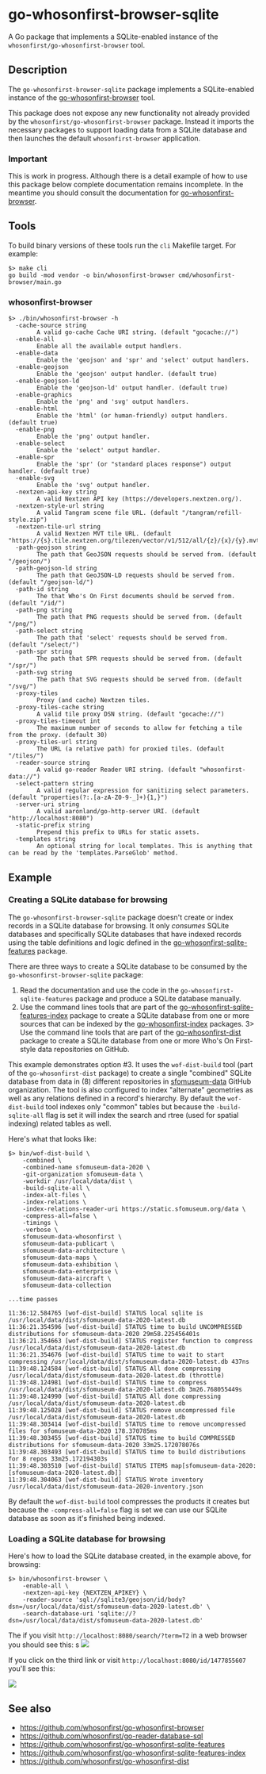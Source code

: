 # go-whosonfirst-browser-sqlite

A Go package that implements a SQLite-enabled instance of the `whosonfirst/go-whosonfirst-browser` tool.

## Description

The `go-whosonfirst-browser-sqlite` package implements a SQLite-enabled instance of the [go-whosonfirst-browser](https://github.com/whosonfirst/go-whosonfirst-browser) tool.

This package does not expose any new functionality not already provided by the `whosonfirst/go-whosonfirst-browser` package. Instead it imports the necessary packages to support loading data from a SQLite database and then launches the default `whosonfirst-browser` application.

### Important

This is work in progress. Although there is a detail example of how to use this package below complete documentation remains incomplete. In the meantime you should consult the documentation for [go-whosonfirst-browser](https://github.com/whosonfirst/go-whosonfirst-browser).

## Tools

To build binary versions of these tools run the `cli` Makefile target. For example:

```
$> make cli
go build -mod vendor -o bin/whosonfirst-browser cmd/whosonfirst-browser/main.go
```

### whosonfirst-browser

```
$> ./bin/whosonfirst-browser -h
  -cache-source string
    	A valid go-cache Cache URI string. (default "gocache://")
  -enable-all
    	Enable all the available output handlers.
  -enable-data
    	Enable the 'geojson' and 'spr' and 'select' output handlers.
  -enable-geojson
    	Enable the 'geojson' output handler. (default true)
  -enable-geojson-ld
    	Enable the 'geojson-ld' output handler. (default true)
  -enable-graphics
    	Enable the 'png' and 'svg' output handlers.
  -enable-html
    	Enable the 'html' (or human-friendly) output handlers. (default true)
  -enable-png
    	Enable the 'png' output handler.
  -enable-select
    	Enable the 'select' output handler.
  -enable-spr
    	Enable the 'spr' (or "standard places response") output handler. (default true)
  -enable-svg
    	Enable the 'svg' output handler.
  -nextzen-api-key string
    	A valid Nextzen API key (https://developers.nextzen.org/).
  -nextzen-style-url string
    	A valid Tangram scene file URL. (default "/tangram/refill-style.zip")
  -nextzen-tile-url string
    	A valid Nextzen MVT tile URL. (default "https://{s}.tile.nextzen.org/tilezen/vector/v1/512/all/{z}/{x}/{y}.mvt")
  -path-geojson string
    	The path that GeoJSON requests should be served from. (default "/geojson/")
  -path-geojson-ld string
    	The path that GeoJSON-LD requests should be served from. (default "/geojson-ld/")
  -path-id string
    	The that Who's On First documents should be served from. (default "/id/")
  -path-png string
    	The path that PNG requests should be served from. (default "/png/")
  -path-select string
    	The path that 'select' requests should be served from. (default "/select/")
  -path-spr string
    	The path that SPR requests should be served from. (default "/spr/")
  -path-svg string
    	The path that SVG requests should be served from. (default "/svg/")
  -proxy-tiles
    	Proxy (and cache) Nextzen tiles.
  -proxy-tiles-cache string
    	A valid tile proxy DSN string. (default "gocache://")
  -proxy-tiles-timeout int
    	The maximum number of seconds to allow for fetching a tile from the proxy. (default 30)
  -proxy-tiles-url string
    	The URL (a relative path) for proxied tiles. (default "/tiles/")
  -reader-source string
    	A valid go-reader Reader URI string. (default "whosonfirst-data://")
  -select-pattern string
    	A valid regular expression for sanitizing select parameters. (default "properties(?:.[a-zA-Z0-9-_]+){1,}")
  -server-uri string
    	A valid aaronland/go-http-server URI. (default "http://localhost:8080")
  -static-prefix string
    	Prepend this prefix to URLs for static assets.
  -templates string
    	An optional string for local templates. This is anything that can be read by the 'templates.ParseGlob' method.
```

## Example

### Creating a SQLite database for browsing

The `go-whosonfirst-browser-sqlite` package doesn't create or index records in a SQLite database for browsing. It only _consumes_ SQLite databases and specifically SQLite databases that have indexed records using the table definitions and logic defined in the [go-whosonfirst-sqlite-features](https://github.com/whosonfirst/go-whosonfirst-sqlite-features) package.

There are three ways to create a SQLite database to be consumed by the `go-whosonfirst-browser-sqlite` package:

1. Read the documentation and use the code in the `go-whosonfirst-sqlite-features` package and produce a SQLite database manually.
2. Use the command lines tools that are part of the [go-whosonfirst-sqlite-features-index](https://github.com/whosonfirst/go-whosonfirst-sqlite-features-index) package to create a SQLite database from one or more sources that can be indexed by the [go-whosonfirst-index](https://github.com/whosonfirst/go-whosonfirst-index) packages.
3> Use the command line tools that are part of the [go-whosonfirst-dist](https://github.com/whosonfirst/go-whosonfirst-dist) package to create a SQLite database from one or more Who's On First-style data repositories on GitHub.

This example demonstrates option #3. It uses the `wof-dist-build` tool (part of the `go-whosonfirst-dist` package) to create a single "combined" SQLite database from data in (8) different repositories in [sfomuseum-data](https://github.com/sfomuseum-data) GitHub organization. The tool is also configured to index "alternate" geometries as well as any relations defined in a record's hierarchy. By default the `wof-dist-build` tool indexes only "common" tables but because the `-build-sqlite-all` flag is set it will index the search and rtree (used for spatial indexing) related tables as well. 

Here's what that looks like:

```
$> bin/wof-dist-build \
	-combined \
	-combined-name sfomuseum-data-2020 \
	-git-organization sfomuseum-data \
	-workdir /usr/local/data/dist \
	-build-sqlite-all \
	-index-alt-files \
	-index-relations \
	-index-relations-reader-uri https://static.sfomuseum.org/data \
	-compress-all=false \
	-timings \
	-verbose \	
	sfomuseum-data-whosonfirst \
	sfomuseum-data-publicart \
	sfomuseum-data-architecture \
	sfomuseum-data-maps \
	sfomuseum-data-exhibition \
	sfomuseum-data-enterprise \
	sfomuseum-data-aircraft \
	sfomuseum-data-collection

...time passes

11:36:12.584765 [wof-dist-build] STATUS local sqlite is /usr/local/data/dist/sfomuseum-data-2020-latest.db
11:36:21.354596 [wof-dist-build] STATUS time to build UNCOMPRESSED distributions for sfomuseum-data-2020 29m58.225456401s
11:36:21.354663 [wof-dist-build] STATUS register function to compress /usr/local/data/dist/sfomuseum-data-2020-latest.db
11:36:21.354676 [wof-dist-build] STATUS time to wait to start compressing /usr/local/data/dist/sfomuseum-data-2020-latest.db 437ns
11:39:48.124584 [wof-dist-build] STATUS All done compressing /usr/local/data/dist/sfomuseum-data-2020-latest.db (throttle)
11:39:48.124981 [wof-dist-build] STATUS time to compress /usr/local/data/dist/sfomuseum-data-2020-latest.db 3m26.768055449s
11:39:48.124990 [wof-dist-build] STATUS All done compressing /usr/local/data/dist/sfomuseum-data-2020-latest.db
11:39:48.125028 [wof-dist-build] STATUS remove uncompressed file /usr/local/data/dist/sfomuseum-data-2020-latest.db
11:39:48.303414 [wof-dist-build] STATUS time to remove uncompressed files for sfomuseum-data-2020 178.370785ms
11:39:48.303455 [wof-dist-build] STATUS time to build COMPRESSED distributions for sfomuseum-data-2020 33m25.172078076s
11:39:48.303493 [wof-dist-build] STATUS time to build distributions for 8 repos 33m25.172194303s
11:39:48.303510 [wof-dist-build] STATUS ITEMS map[sfomuseum-data-2020:[sfomuseum-data-2020-latest.db]]
11:39:48.304063 [wof-dist-build] STATUS Wrote inventory /usr/local/data/dist/sfomuseum-data-2020-inventory.json
```

By default the `wof-dist-build` tool compresses the products it creates but because the `-compress-all=false` flag is set we can use our SQLite database as soon as it's finished being indexed.

### Loading a SQLite database for browsing

Here's how to load the SQLite database created, in the example above, for browsing:

```
$> bin/whosonfirst-browser \
	-enable-all \
	-nextzen-api-key {NEXTZEN_APIKEY} \
	-reader-source 'sql://sqlite3/geojson/id/body?dsn=/usr/local/data/dist/sfomuseum-data-2020-latest.db' \
	-search-database-uri 'sqlite://?dsn=/usr/local/data/dist/sfomuseum-data-2020-latest.db'
```

The if you visit `http://localhost:8080/search/?term=T2` in a web browser you should see this:
s
![](docs/images/wof-browser-search-t2.png)

If you click on the third link or visit `http://localhost:8080/id/1477855607` you'll see this:

![](docs/images/wof-browser-t2.png)

## See also

* https://github.com/whosonfirst/go-whosonfirst-browser
* https://github.com/whosonfirst/go-reader-database-sql
* https://github.com/whosonfirst/go-whosonfirst-sqlite-features
* https://github.com/whosonfirst/go-whosonfirst-sqlite-features-index
* https://github.com/whosonfirst/go-whosonfirst-dist
